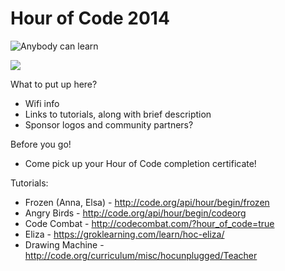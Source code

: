 Hour of Code 2014
==========
![Anybody can learn](http://oi61.tinypic.com/sdpkxz.jpg)

<img src="http://oi61.tinypic.com/sdpkxz.jpg" />

What to put up here?
- Wifi info
- Links to tutorials, along with brief description
- Sponsor logos and community partners?

Before you go!
- Come pick up your Hour of Code completion certificate!


Tutorials:
* Frozen (Anna, Elsa) - http://code.org/api/hour/begin/frozen
* Angry Birds - http://code.org/api/hour/begin/codeorg
* Code Combat - http://codecombat.com/?hour_of_code=true
* Eliza - https://groklearning.com/learn/hoc-eliza/
* Drawing Machine - http://code.org/curriculum/misc/hocunplugged/Teacher
